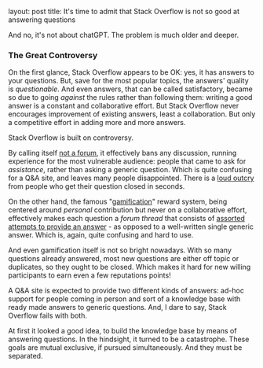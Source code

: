 layout: post
title: It's time to admit that Stack Overflow is not so good at answering questions

And no, it's not about chatGPT. The problem is much older and deeper. 

### The Great Controversy

On the first glance, Stack Overflow appears to be OK: yes, it has answers to your questions. But, save for the most popular topics, the answers' quality is *questionable*. And even answers, that can be called satisfactory, became so due to going *against* the rules rather than following them: writing a good answer is a constant and collaborative effort. But Stack Overflow never encourages improvement of existing answers, least a collaboration. But only a competitive effort in adding more and more answers. 

Stack Overflow is built on controversy.

By calling itself [not a forum](https://meta.stackexchange.com/a/92110/214960), it effectively bans any discussion, running experience for the most vulnerable audience: people that came to ask  for *assistance*, rather than asking a generic question. Which is quite confusing for a Q&A site, and leaves many people disappointed. There is a [loud outcry](https://www.reddit.com/r/ProgrammerHumor/comments/u49a6j/sad_truth/) from people who get their question closed in seconds.

On the other hand, the famous "[gamification](https://www.joelonsoftware.com/2018/04/13/gamification/)" reward system, being centered around *personal* contribution but never on a collaborative effort, effectively makes each question a *forum thread* that consists of [assorted attempts to provide an answer](https://stackoverflow.com/questions/743806/how-do-i-split-a-string-into-a-list-of-words) - as opposed to a well-written single generic answer. Which is, again, quite confusing and hard to use.

And even gamification itself is not so bright nowadays. With so many questions already answered, most new questions are either off topic or duplicates, so they ought to be closed. Which makes it hard for new willing participants to earn even a few reputations points! 

A Q&A site is expected to provide two different kinds of answers: ad-hoc support for people coming in person and sort of a knowledge base with ready made answers to generic questions. And, I dare to say, Stack Overflow fails with both.  

At first it looked a good idea, to build the knowledge base by means of answering questions. In the hindsight, it turned to be a catastrophe. These goals are mutual exclusive, if pursued simultaneously. And they must be separated.
